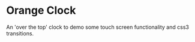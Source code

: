 # Orange Clock

An 'over the top' clock to demo some touch screen functionality and css3 transitions.
